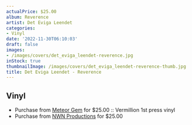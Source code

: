 ```yaml
---
actualPrice: $25.00
album: Reverence
artist: Det Eviga Leendet
categories:
- Vinyl
date: '2022-11-30T06:10:03'
draft: false
images:
- /images/covers/det_eviga_leendet-reverence.jpg
inStock: true
thumbnailImage: /images/covers/det_eviga_leendet-reverence-thumb.jpg
title: Det Eviga Leendet - Reverence
---
```


## Vinyl
* Purchase from [Meteor Gem](https://meteor-gem.com/products/det-eviga-leendet-reverence-lp) for $25.00 :: Vermillion 1st press vinyl
* Purchase from [NWN Productions](http://shop.nwnprod.com/index.php?route=product/product&path=75&product_id=23815&sort=pd.name&order=ASC) for $25.00
